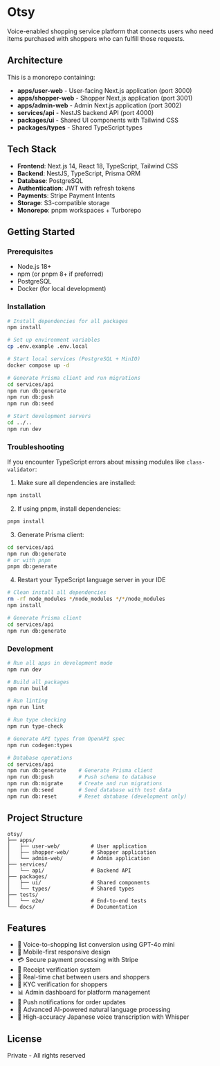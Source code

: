 # Otsy

Voice-enabled shopping service platform that connects users who need items purchased with shoppers who can fulfill those requests.

## Architecture

This is a monorepo containing:

- **apps/user-web** - User-facing Next.js application (port 3000)
- **apps/shopper-web** - Shopper Next.js application (port 3001)  
- **apps/admin-web** - Admin Next.js application (port 3002)
- **services/api** - NestJS backend API (port 4000)
- **packages/ui** - Shared UI components with Tailwind CSS
- **packages/types** - Shared TypeScript types

## Tech Stack

- **Frontend**: Next.js 14, React 18, TypeScript, Tailwind CSS
- **Backend**: NestJS, TypeScript, Prisma ORM
- **Database**: PostgreSQL
- **Authentication**: JWT with refresh tokens
- **Payments**: Stripe Payment Intents
- **Storage**: S3-compatible storage
- **Monorepo**: pnpm workspaces + Turborepo

## Getting Started

### Prerequisites

- Node.js 18+
- npm (or pnpm 8+ if preferred)
- PostgreSQL
- Docker (for local development)

### Installation

```bash
# Install dependencies for all packages
npm install

# Set up environment variables
cp .env.example .env.local

# Start local services (PostgreSQL + MinIO)
docker compose up -d

# Generate Prisma client and run migrations
cd services/api
npm run db:generate
npm run db:push
npm run db:seed

# Start development servers
cd ../..
npm run dev
```

### Troubleshooting

If you encounter TypeScript errors about missing modules like `class-validator`:

1. Make sure all dependencies are installed:
```bash
npm install
```

2. If using pnpm, install dependencies:
```bash
pnpm install
```

3. Generate Prisma client:
```bash
cd services/api
npm run db:generate
# or with pnpm
pnpm db:generate
```

4. Restart your TypeScript language server in your IDE

```bash
# Clean install all dependencies
rm -rf node_modules */node_modules */*/node_modules
npm install

# Generate Prisma client
cd services/api
npm run db:generate
```

### Development

```bash
# Run all apps in development mode
npm run dev

# Build all packages
npm run build

# Run linting
npm run lint

# Run type checking
npm run type-check

# Generate API types from OpenAPI spec
npm run codegen:types

# Database operations
cd services/api
npm run db:generate    # Generate Prisma client
npm run db:push        # Push schema to database
npm run db:migrate     # Create and run migrations
npm run db:seed        # Seed database with test data
npm run db:reset       # Reset database (development only)
```

## Project Structure

```
otsy/
├── apps/
│   ├── user-web/          # User application
│   ├── shopper-web/       # Shopper application
│   └── admin-web/         # Admin application
├── services/
│   └── api/               # Backend API
├── packages/
│   ├── ui/                # Shared components
│   └── types/             # Shared types
├── tests/
│   └── e2e/               # End-to-end tests
└── docs/                  # Documentation
```

## Features

- 🎤 Voice-to-shopping list conversion using GPT-4o mini
- 📱 Mobile-first responsive design
- 💳 Secure payment processing with Stripe
- 📸 Receipt verification system
- 💬 Real-time chat between users and shoppers
- 🔐 KYC verification for shoppers
- 📊 Admin dashboard for platform management
- 🔔 Push notifications for order updates
- 🤖 Advanced AI-powered natural language processing
- 🎯 High-accuracy Japanese voice transcription with Whisper

## License

Private - All rights reserved